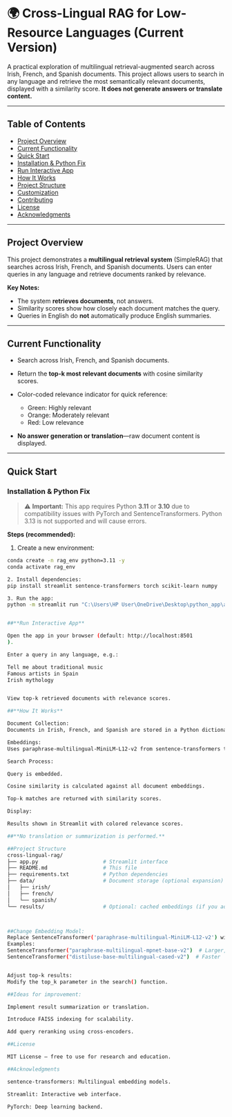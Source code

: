 # 🌍 Cross-Lingual RAG for Low-Resource Languages (Current Version)

A practical exploration of multilingual retrieval-augmented search across Irish, French, and Spanish documents. This project allows users to search in any language and retrieve the most semantically relevant documents, displayed with a similarity score. **It does not generate answers or translate content.**

---

## Table of Contents

- [Project Overview](#project-overview)  
- [Current Functionality](#current-functionality)  
- [Quick Start](#quick-start)  
- [Installation & Python Fix](#installation--python-fix)  
- [Run Interactive App](#run-interactive-app)  
- [How It Works](#how-it-works)  
- [Project Structure](#project-structure)  
- [Customization](#customization)  
- [Contributing](#contributing)  
- [License](#license)  
- [Acknowledgments](#acknowledgments)

---

## Project Overview

This project demonstrates a **multilingual retrieval system** (SimpleRAG) that searches across Irish, French, and Spanish documents. Users can enter queries in any language and retrieve documents ranked by relevance.  

**Key Notes:**

- The system **retrieves documents**, not answers.  
- Similarity scores show how closely each document matches the query.  
- Queries in English do **not** automatically produce English summaries.

---

## Current Functionality

- Search across Irish, French, and Spanish documents.  
- Return the **top-k most relevant documents** with cosine similarity scores.  
- Color-coded relevance indicator for quick reference:

  - Green: Highly relevant  
  - Orange: Moderately relevant  
  - Red: Low relevance  

- **No answer generation or translation**—raw document content is displayed.

---

## Quick Start

### Installation & Python Fix

> ⚠️ **Important:** This app requires Python **3.11** or **3.10** due to compatibility issues with PyTorch and SentenceTransformers. Python 3.13 is not supported and will cause errors.

**Steps (recommended):**

1. Create a new environment:

```bash
conda create -n rag_env python=3.11 -y
conda activate rag_env

2. Install dependencies:
pip install streamlit sentence-transformers torch scikit-learn numpy

3. Run the app:
python -m streamlit run "C:\Users\HP User\OneDrive\Desktop\python_app\app.py"


##**Run Interactive App**

Open the app in your browser (default: http://localhost:8501
).

Enter a query in any language, e.g.:

Tell me about traditional music
Famous artists in Spain
Irish mythology


View top-k retrieved documents with relevance scores.

##**How It Works**

Document Collection:
Documents in Irish, French, and Spanish are stored in a Python dictionary.

Embeddings:
Uses paraphrase-multilingual-MiniLM-L12-v2 from sentence-transformers to convert documents and queries into dense vectors.

Search Process:

Query is embedded.

Cosine similarity is calculated against all document embeddings.

Top-k matches are returned with similarity scores.

Display:

Results shown in Streamlit with colored relevance scores.

##**No translation or summarization is performed.**

##Project Structure
cross-lingual-rag/
├── app.py                     # Streamlit interface
├── README.md                  # This file
├── requirements.txt           # Python dependencies
├── data/                      # Document storage (optional expansion)
│   ├── irish/
│   ├── french/
│   └── spanish/
└── results/                   # Optional: cached embeddings (if you add caching)



##Change Embedding Model:
Replace SentenceTransformer('paraphrase-multilingual-MiniLM-L12-v2') with another multilingual model.
Examples:
SentenceTransformer("paraphrase-multilingual-mpnet-base-v2")  # Larger, more accurate
SentenceTransformer("distiluse-base-multilingual-cased-v2")  # Faster


Adjust top-k results:
Modify the top_k parameter in the search() function.

##Ideas for improvement:

Implement result summarization or translation.

Introduce FAISS indexing for scalability.

Add query reranking using cross-encoders.

##License

MIT License – free to use for research and education.

##Acknowledgments

sentence-transformers: Multilingual embedding models.

Streamlit: Interactive web interface.

PyTorch: Deep learning backend.
